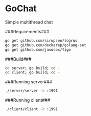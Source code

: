 GoChat
======

Simple multithread chat

###Requirements###

``` sh
go get github.com/sirupsen/logrus
go get github.com/deckarep/golang-set
go get github.com/jasocox/figo
```

###Build###

``` sh
cd server; go build; cd -
cd client; go build; cd -
```

###Running server###

``` sh
./server/server -b :1991
```

###Running client###

``` sh
./client/client -b :1991
```


